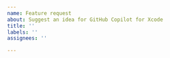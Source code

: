 ```yaml
---
name: Feature request
about: Suggest an idea for GitHub Copilot for Xcode
title: ''
labels: ''
assignees: ''

---
```


<!-- Please search existing issues to avoid creating duplicates -->

<!-- Describe the feature you'd like. -->
